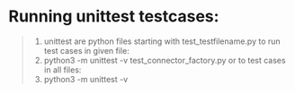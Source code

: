 # Running unittest testcases:

>1. unittest are python files starting with test_testfilename.py
to run test cases in given file:
>2. python3 -m unittest -v test_connector_factory.py 
or to test cases in all files: 
>3. python3 -m unittest -v 